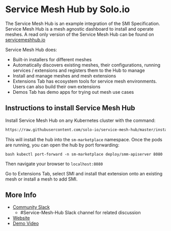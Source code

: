 # Service Mesh Hub by Solo.io

The Service Mesh Hub is an example integration of the SMI Specification.
Service Mesh Hub is a mesh agnostic dashboard to install and operate meshes. A
read only version of the Service Mesh Hub can be found on
[servicemeshhub.io](https://servicemeshhub.io)

Service Mesh Hub does:

* Built-in installers for different meshes
* Automatically discovers existing meshes, their configurations, running
 services / extensions and registers them to the Hub to manage
* Install and manage meshes and mesh extensions
* Extensions Tab has ecosystem tools for service mesh environments. Users can
 also build their own extensions
* Demos Tab has demo apps for trying out mesh use cases

## Instructions to install Service Mesh Hub

Install Service Mesh Hub on any Kubernetes cluster with the command:

```bash kubectl apply -f
https://raw.githubusercontent.com/solo-io/service-mesh-hub/master/install/service-mesh-hub.yaml
```

This will install the hub into the `sm-marketplace` namespace. Once the pods are
running, you can open the hub by port forwarding:

```bash kubectl port-forward -n sm-marketplace deploy/smm-apiserver 8080```

Then navigate your browser to `localhost:8080`

Go to Extensions Tab, select SMI and install that extension onto an existing
mesh or install a mesh to add SMI.

## More Info

* [Community Slack](https://slack.solo.io)
  * #Service-Mesh-Hub Slack channel for related discussion
* [Website](https://www.solo.io)
* [Demo Video](https://www.youtube.com/watch?v=4ePBXG1UuCI&t=122s)

